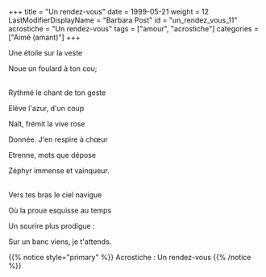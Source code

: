 +++
title = "Un rendez-vous"
date = 1999-05-21
weight = 12
LastModifierDisplayName = "Barbara Post"
id = "un_rendez_vous_11"
acrostiche = "Un rendez-vous"
tags = ["amour", "acrostiche"]
categories = ["Aimé (amant)"]
+++

Une étoile sur la veste

Noue un foulard à ton cou;

 \
Rythmé le chant de ton geste

Elève l'azur, d'un coup

Naît, frémit la vive rose

Donnée. J'en respire à chœur

Etrenne, mots que dépose

Zéphyr immense et vainqueur.

 \
Vers tes bras le ciel navigue

Où la proue esquisse au temps

Un sourire plus prodigue :

Sur un banc viens, je t'attends.

{{% notice style="primary" %}}
Acrostiche : Un rendez-vous
{{% /notice %}}
